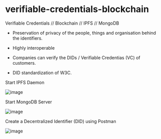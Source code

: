 # verifiable-credentials-blockchain
Verifiable Credentials // Blockchain // IPFS // MongoDB

* Preservation of privacy of the people, things and organisation behind the identifiers. 

* Highly interoperable 

* Companies can verify the DIDs / Verifiable Credentias (VC) of customers.

* DID standardization of W3C.

Start IPFS Daemon

![image](https://user-images.githubusercontent.com/70483213/158794577-80a36295-eba5-41ba-ac9a-90bb54663340.png)


Start MongoDB Server

![image](https://user-images.githubusercontent.com/70483213/158246519-0853cf5b-47aa-4d50-bdc3-10c3eb36c173.png)

Create a Decentralized Identifier (DID) using Postman

![image](https://user-images.githubusercontent.com/70483213/158794791-8d9b2c22-9f27-42bd-ba26-c8eedfea6763.png)



